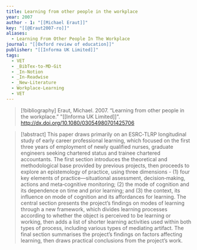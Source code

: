 ```yaml
---
title: Learning from other people in the workplace
year: 2007
author - 1: "[[Michael Eraut]]"
key: "[[@Eraut2007-ro]]"
aliases:
  - Learning From Other People In The Workplace
journal: "[[Oxford review of education]]"
publisher: "[[Informa UK Limited]]"
tags:
  - VET
  - _BibTex-to-MD-Git
  - _In-Notion
  - _In-Readwise
  - _New-Literature
  - Workplace-Learning
  - VET
---
```


> [!bibliography]
> Eraut, Michael. 2007. “Learning from other people in the workplace.” "[[Informa UK Limited]]". http://dx.doi.org/10.1080/03054980701425706

> [!abstract]
> This paper draws primarily on an ESRC‐TLRP longitudinal study of early career professional learning, which focused on the first three years of employment of newly qualified nurses, graduate engineers seeking chartered status and trainee chartered accountants. The first section introduces the theoretical and methodological base provided by previous projects, then proceeds to explore an epistemology of practice, using three dimensions -  (1) four key elements of practice—situational assessment, decision‐making, actions and meta‐cognitive monitoring; (2) the mode of cognition and its dependence on time and prior learning; and (3) the context, its influence on mode of cognition and its affordances for learning. The central section presents the project’s findings on modes of learning through a new framework, which divides learning processes according to whether the object is perceived to be learning or working, then adds a list of shorter learning activities used within both types of process, including various types of mediating artifact. The final section summarises the project’s findings on factors affecting learning, then draws practical conclusions from the project’s work.